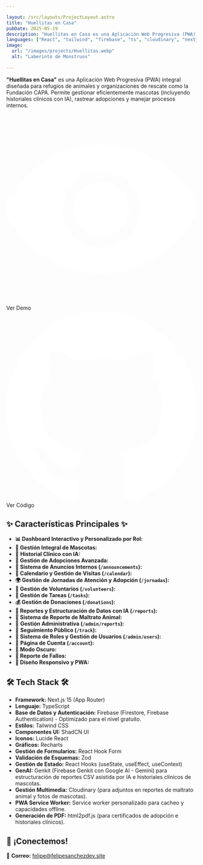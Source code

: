 ```yaml
---

layout: /src/layouts/ProjectLayout.astro
title: "Huellitas en Casa"
pubDate: 2025-05-19
description: "Huellitas en Casa es una Aplicación Web Progresiva (PWA) integral diseñada para refugios de animales y organizaciones de rescate como la Fundación CAPA"
languages: ["React", "tailwind", "firebase", "ts", "cloudinary", "nextjs"]
image:
  url: "/images/projects/Huellitas.webp"
  alt: "Laberinto de Monstruos"
  
---
```


**"Huellitas en Casa"** es una Aplicación Web Progresiva (PWA) integral diseñada para refugios de animales y organizaciones de rescate como la Fundación CAPA. Permite gestionar eficientemente mascotas (incluyendo historiales clínicos con IA), rastrear adopciones y manejar  procesos internos.

<div class="mt-5 mb-8 flex flex-wrap gap-4">

  <div class="w-fit h-fit from-transparentbg-conic/[from_var(--border-angle)] p-px hover:shadow-lg hover:shadow-mint-500/30 rounded-full animate-rotate-border">
    <a style="text-decoration:none" href="https://capaibague.vercel.app"
       class="group cursor-pointer leading-none hover:scale-110 font-medium flex gap-2 transition-all ease-in-out justify-center items-center rounded-full disabled:opacity-50 disabled:cursor-not-allowed px-6 py-4 max-xl:px-5 max-sm:py-2 max-sm:px-3 text-lg max-xl:text-base max-sm:text-sm dark:bg-zinc-800 bg-zinc-800 no-underline decoration-none"
       target="_blank" rel="noopener noreferrer" role="button" aria-label="Ver código fuente del proyecto Huellitas en Casa en GitHub">
      <svg class="size-7" fill="#ffffff" xmlns="http://www.w3.org/2000/svg" viewBox="0 0 52 52" enable-background="new 0 0 52 52" xml:space="preserve" stroke="#ffffff"><g id="SVGRepo_bgCarrier" stroke-width="0"></g><g id="SVGRepo_tracerCarrier" stroke-linecap="round" stroke-linejoin="round"></g><g id="SVGRepo_iconCarrier"> <g> <path d="M51.8,25.1C47.1,15.6,37.3,9,26,9S4.9,15.6,0.2,25.1c-0.3,0.6-0.3,1.3,0,1.8C4.9,36.4,14.7,43,26,43 s21.1-6.6,25.8-16.1C52.1,26.3,52.1,25.7,51.8,25.1z M26,37c-6.1,0-11-4.9-11-11s4.9-11,11-11s11,4.9,11,11S32.1,37,26,37z"></path> <path d="M26,19c-3.9,0-7,3.1-7,7s3.1,7,7,7s7-3.1,7-7S29.9,19,26,19z"></path> </g> </g></svg>
      <span class="decoration-none text-gray-200">Ver Demo</span>
    </a>
  </div>

  <div class="w-fit h-fit from-transparentbg-conic/[from_var(--border-angle)] p-px hover:shadow-lg hover:shadow-mint-500/30 rounded-full animate-rotate-border">
    <a style="text-decoration:none" href="https://github.com/felipesanchez-dev/CAPA"
       class="group cursor-pointer leading-none hover:scale-110 font-medium flex gap-2 transition-all ease-in-out justify-center items-center rounded-full disabled:opacity-50 disabled:cursor-not-allowed px-6 py-4 max-xl:px-5 max-sm:py-2 max-sm:px-3 text-lg max-xl:text-base max-sm:text-sm dark:bg-zinc-800 bg-zinc-800 no-underline decoration-none"
       target="_blank" rel="noopener noreferrer" role="button" aria-label="Ver código fuente del proyecto Huellitas en Casa en GitHub">
      <svg class="size-7" viewBox="0 0 20 20" version="1.1" xmlns="http://www.w3.org/2000/svg" xmlns:xlink="http://www.w3.org/1999/xlink" fill="#000000"><g id="SVGRepo_bgCarrier" stroke-width="0"></g><g id="SVGRepo_tracerCarrier" stroke-linecap="round" stroke-linejoin="round"></g><g id="SVGRepo_iconCarrier"> <title>github [#ffffff]</title> <desc>Created with Sketch.</desc> <defs> </defs> <g id="Page-1" stroke="none" stroke-width="1" fill="none" fill-rule="evenodd"> <g id="Dribbble-Light-Preview" transform="translate(-140.000000, -7559.000000)" fill="#ffffff"> <g id="icons" transform="translate(56.000000, 160.000000)"> <path d="M94,7399 C99.523,7399 104,7403.59 104,7409.253 C104,7413.782 101.138,7417.624 97.167,7418.981 C96.66,7419.082 96.48,7418.762 96.48,7418.489 C96.48,7418.151 96.492,7417.047 96.492,7415.675 C96.492,7414.719 96.172,7414.095 95.813,7413.777 C98.04,7413.523 100.38,7412.656 100.38,7408.718 C100.38,7407.598 99.992,7406.684 99.35,7405.966 C99.454,7405.707 99.797,7404.664 99.252,7403.252 C99.252,7403.252 98.414,7402.977 96.505,7404.303 C95.706,7404.076 94.85,7403.962 94,7403.958 C93.15,7403.962 92.295,7404.076 91.497,7404.303 C89.586,7402.977 88.746,7403.252 88.746,7403.252 C88.203,7404.664 88.546,7405.707 88.649,7405.966 C88.01,7406.684 87.619,7407.598 87.619,7408.718 C87.619,7412.646 89.954,7413.526 92.175,7413.785 C91.889,7414.041 91.63,7414.493 91.54,7415.156 C90.97,7415.418 89.522,7415.871 88.63,7414.304 C88.63,7414.304 88.101,7413.319 87.097,7413.247 C87.097,7413.247 86.122,7413.234 87.029,7413.87 C87.029,7413.87 87.684,7414.185 88.139,7415.37 C88.139,7415.37 88.726,7417.2 91.508,7416.58 C91.513,7417.437 91.522,7418.245 91.522,7418.489 C91.522,7418.76 91.338,7419.077 90.839,7418.982 C86.865,7417.627 84,7413.783 84,7409.253 C84,7403.59 88.478,7399 94,7399" id="github-[#ffffff]"> </path> </g> </g> </g> </g></svg>
      <span class="decoration-none text-gray-200">Ver Código</span>
    </a>
  </div>
  
</div>

## ✨ Características Principales ✨

- **📊 Dashboard Interactivo y Personalizado por Rol:**
- **🐶 Gestión Integral de Mascotas:**
- 🐾 **Historial Clínico con IA:**
- **🏡 Gestión de Adopciones Avanzada:**
- **📢 Sistema de Anuncios Internos (`/announcements`):**
- **📅 Calendario y Gestión de Visitas (`/calendar`):**
- **🌍 Gestión de Jornadas de Atención y Adopción (`/jornadas`):**
- **🙋 Gestión de Voluntarios (`/volunteers`):**
- **📝 Gestión de Tareas (`/tasks`):** 
- **💰 Gestión de Donaciones (`/donations`):**
- **📄 Reportes y Estructuración de Datos con IA (`/reports`):**
- **🚨 Sistema de Reporte de Maltrato Animal:**
- 🐾 **Gestión Administrativa (`/admin/reports`):** 
- 🐾 **Seguimiento Público (`/track`):** 
- **👤 Sistema de Roles y Gestión de Usuarios (`/admin/users`):** 
- 🐾 **Página de Cuenta (`/account`):** 
- **🌙 Modo Oscuro:** 
- **🐛 Reporte de Fallos:**
- **📱 Diseño Responsivo y PWA:**

## 🛠️ Tech Stack 🛠️

- **Framework:** Next.js 15 (App Router)
- **Lenguaje:** TypeScript
- **Base de Datos y Autenticación:** Firebase (Firestore, Firebase Authentication) - Optimizado para el nivel gratuito.
- **Estilos:** Tailwind CSS
- **Componentes UI:** ShadCN UI
- **Iconos:** Lucide React
- **Gráficos:** Recharts
- **Gestión de Formularios:** React Hook Form
- **Validación de Esquemas:** Zod
- **Gestión de Estado:** React Hooks (useState, useEffect, useContext)
- **GenAI:** Genkit (Firebase Genkit con Google AI - Gemini) para estructuración de reportes CSV asistida por IA e historiales clínicos de mascotas.
- **Gestión Multimedia:** Cloudinary (para adjuntos en reportes de maltrato animal y fotos de mascotas).
- **PWA Service Worker:** Service worker personalizado para cacheo y capacidades offline.
- **Generación de PDF:** html2pdf.js (para certificados de adopción e historiales clínicos).


## 💬 ¡Conectemos!

📧 **Correo:** [felipe@felipesanchezdev.site](mailto:felipe@felipesanchezdev.site) <br>
